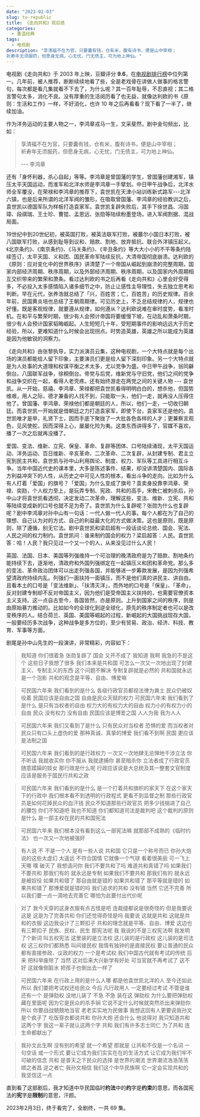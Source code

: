 ```yaml
---
date: "2023-02-03"
slug: to-republic
title: 《走向共和》观后感
categories:
  - 重温经典
tags:
  - 电视剧
description: "享清福不在为官，只要囊有钱，仓有米，腹有诗书，便是山中宰相；  
祈寿年无须服药，但愿身无病，心无忧，门无债主，可为地上神仙。"
---
```


<!--主要提及李鸿章、袁世凯、孙中山-->

电视剧《走向共和》于 2003 年上映，豆瓣评分 **9.6**，在[电视剧排行榜](https://www.douban.com/doulist/585287/)中位列第一。几年前，被人推荐，断断续续地看了些，全是老戏骨在讲做人做事的格言警句，每次都是看几集就看不下去了，为什么呢？其一百年耻辱，不忍直视；其二格言警句太多，消化不良。没有厚重的生活阅历看了也无益，就像达利欧的书《原则：生活和工作》一样，不好消化，也许 10 年之后再看看？现下看了一半了，继续加油。

作为洋务运动的主要人物之一，李鸿章戎马一生，文采斐然，剧中金句频出，比如：

> 享清福不在为官，只要囊有钱，仓有米，腹有诗书，便是山中宰相；  
祈寿年无须服药，但愿身无病，心无忧，门无债主，可为地上神仙。  
>
> --- 李鸿章

还有「身怀利器，杀心自起」等等。李鸿章是曾国藩的学生，曾国藩创建湘军，镇压太平天国运动，而淮军和北洋水师是李鸿章一手擘划。中日甲午战争后，北洋水师全军覆没，在荣禄和李鸿章的推荐下，袁世凯在天津小站训练新式路军---北洋六镇，也是后来所谓的北洋军阀的雏形，在吸取曾国藩、李鸿章的经验教训之后，袁世凯以德国军队为样板打造袁家军。袁世凯复辟失败后，其手下徐世昌、冯国璋、段祺瑞、王士珍、曹锟、孟恩远、张勋等陆续粉墨登场，进入军阀割据、混战局面。

19世纪中到20世纪初，被英国打败，被英法联军打败，被蕞尔小国日本打败，被八国联军打败，从感到耻辱到议和、赔款、割地、放弃抵抗、联合外洋镇压起义。《北京条约》、《南京条约》、《马关条约》、《辛丑条约》等大大小小的不平等条约陆续签订，太平天国、义和团、国民革命军陆续反抗，大清帝国彻底崩溃。达利欧的《原则：应对变化中的世界秩序》讲清楚了一个帝国从崛起到崩溃的完整周期，国家内部经济周期、秩序周期，以及外部经济周期、秩序周期，以及国家内外周期相互交织带来的繁荣和萧条。看过达利欧的书之后再看《走向共和》心里会好受得多，不必投入太多感情陷入诸多细节之中，防止让感性主导理性，失去独立思考和判断。早在元代，张养浩就总结了「兴，百姓苦；亡，百姓苦」的历史规律。百余年前，民国黄炎培也总结了王朝周期律。可见历史上，不乏总结规律的人，规律也好懂。既是客观规律，就要遵从规律，如何遵从？达利欧说难在审时度势，看准时机。在和平与繁荣时期，很少有人会预计帝国将要缓慢下坡，在动乱和萧条时期，很少有人会预计国家韬晦崛起。人生短短几十年，受短期事件的影响远远大于历史经验，所以，更难知道什么时候会出现拐点。时势造英雄，英雄之所以能成为英雄是因为他敏锐的洞察力。

《走向共和》由张黎执导，实力派演员云集，这种电视剧，一个大特点就是每个出场的演员都能给人留下印象，主要演员们更是给人留下深刻印象。另一个大特点就是为人处事的大道理和权谋平衡之术太多，尤以党争为盛。中日甲午战争，翁同龢倒台。八国联军战争，徐桐倒台。帝党与后党，维新党与守旧党，他们之间的党争和战争交织在一起，看得人老壳疼。还有始终游走在两党之间的关键人物 --- 袁世凯。从一开始，慈禧、李鸿章、荣禄都把袁世凯看得明明白白的，想杀他，但国势维艰，用人之际，德才兼备的人找不到，只能取一头，他们一走，就再没人压得住他了。曾国藩、李鸿章、荣禄他们都是朝廷的人，所以，他们一走，一切收归朝廷。而袁世凯一开始就是借朝廷之力打造袁家军，即使下台，袁家军还是他的。袁世凯唯才是举，礼贤下士，因而手底下聚拢了一大批各色各样的人才；更兼察言观色，见风使舵，因而深得上心，屡屡化险为夷。这类东西讲得多了，官媒不喜欢，播了一次之后就再没播了。

爱国、变法、维新、立宪、保皇、革命、复辟等团体、口号陆续涌现，太平天国运动、洋务运动、百日维新、辛亥革命、二次革命、二次复辟，从封建专制、君主立宪到民主共和，袁世凯与孙中山利用舆论、制度、权力、军队等工具进行相互斗争。当年中国近代史的课本里，大多是陈述事件、结果，却没讲清楚国内、国际各方利益冲突下的人性，从历史之中可见人性的根本，看出斗争的走向。比如为什么有人打着「爱国」的旗号？「爱国」为什么变成了旗号？袁卖身投靠李鸿章、荣禄、奕劻，个人权力至上，是玩弄专制、宪政、共和的高手，宋教仁被刺杀后，孙中山才将袁世凯看透彻，决定发动二次革命，理解这些，变法、维新、立宪、共和等陆续变成新的口号也就不足为奇了。袁世凯为什么复辟呢？张勋为什么也复辟呢？剧中李鸿章对孙中山有一句话：一代人做一代人的事。每个人都在为了自己的理想、自己认为对的方式、自己的利益最大化的方式做决策。这也是原则，既是原则，除了遵循，别无它法。剧中袁世凯和梁启超有一段话谈论总统、国会、宪法、人民之间的权力制约。袁世凯问：谁来制约国会的权力？梁启超答：人民。袁世凯答：哈！人民？我只见过一个又一个的人，从来没见过什么人民！

英国、法国、日本、美国等列强维持一个可治理的晚清政府是为了赔款、割地条约能持续下去，逐渐地，清政府和外国列强绑定在一起镇压义和团和革命党。那么多的变法、革命政治团体可以出走列强各国，并能够进一步筹款发展，是因为列强希望清政府持续内乱。列强们一面扶持一面镇压，而不是他们真的讲民主、讲自由。且看本土的口号是「变法维新」、「扶清灭洋」，而外地的口号是「保皇」、「革命」，反对封建专制却不反对帝国主义，因为他们是受帝国主义扶持的，也需要官僚资本主义支持。这一点自古至今，各国皆然，亦是原则。上升到国家之间的秩序，则是由原始暴力推动的。比如如今的全球化到逆全球化，原先的秩序制定者也可以是改变秩序的人。结合荷兰、英国、美国等崛起的过程，新崛起的大国挑战现存大国，一般要经历多次战争，这种战争是多方位的，至少有贸易、政治、经济、科技、教育、军事等方面。

剧尾是孙中山先生的一段演讲，非常精彩，内容如下：

> 我知道 你们很着急 张勋复辟了 国会 又开不成了 我知道 我啊 我急的不是这个 这些日子我想了很多 我们本来是共和国 可怎么一次又一次地出现了封建主义、专制主义的东西 这个问题不解决 专制复辟就是必然的 共和国就永远是一个泡影 共和的观念是平等、自由、博爱嘛   

>可民国六年来 我们看到的是什么 各级行政官员都视法律为粪土 民众仍被奴役着 民国应该是自由之国 自由是民众天赋的权力 可民国六年来 我们看到了是什么 是只有当权者的自由 权力大的有权力大的自由 权力小的有权力小的自由 民众 没有权力 没有自由 民国应该是博爱之国 人人为我 我为人人    

>可民国六年来 我们又看到了是什么 只有民众对当权者 恐惧的爱 而当权者对民众只有口头上虚伪的爱 那种真诚、真挚的博爱 我们看不到啊 民国 更应该是法制之国 

>可民国六年来 我们看到的是行政权力 一次又一次地肆无忌惮地干涉立法 你不听话 我就收买你 你不服从 我就逮捕你 甚至暗杀你 立法者成了行政官员随意蹂躏的妓女 那行政是什么呢 行政应该说是大总统及其一整套文官制度 应该是服务于国民行共和之政   

>可民国六年来 我们看到的是什么 是一个打着共和旗帜的家天下 在这个家天下的行政中 我们根本看不到透明的行政程式 更看不到监督之制 那些行政官员是如何花掉民众的血汗钱 民众不知道那些行政官员 把多少钱揣进了自己的腰包 你们不知道吧 我也不知道 你们都知道司法是裁判吧 这个裁判的原则是什么 是一部主权在民的共和国宪法   

>可民国六年来 我们根本没有看到这么一部宪法嘛 就那部不成熟的《临时约法》 也一次又一次地被强奸 

>有人说 不 不是一个人 是有一些人说 共和国 它只是一个称号而已 你孙大炮说的这些太虚幻 太遥远 不符合国情 它就像一个气球 看着很美丽 可一飞上天哪 噗 破灭了 我想请问你 我们不要共和了吗 难道共和真错了吗 如果我们不要共和 那我们有的 就永远是专制 
如果我们不要共和 那我们有的 就永远是被奴役 
如果共和错了 那自由就是错的 
如果共和错了 那平等就是错的 
如果共和错了 那博爱就是错的吗 
我们追求的共和 没有错 
当然 它还不完善 所以我们要一点一滴地去完善它 哪怕为此要付出代价呢 

>对了 我今天穿的这身衣服有点古怪是吧 
连裁缝都说是很奇怪的 但是我要说这是 这是为了完善共和 你们还觉得奇怪是吗 我要说 这就是共和
这就是共和的衣服 这边我设计了三颗扣子 共和的理念就是平等、自由、博爱 
这边也有三颗扣子 民族、民权、民生 
那宪法呢 我 我说的不是三权宪法啊 
我发明了个新词 叫五权宪法 
这里装的是立法权 
这儿装的是行政权 
这儿装的是司法权 
这三权你们都熟悉 叫间接民权 
我情有独钟的是直接民权 
要让普通的民众都有直接参政、议政的权力 
一个是考试权 我们中国古代就有考试的传统 
后来 把科举废除了 当然 这对后来大兴新学有好处 
可当官就不再考试了 这不好 这就像倒脏水 把孩子也倒出去一样了 

>可民国六年来 在行政上用的是什么人哪 都是他袁世凯北洋的人 至今还如此 
所以 我们要把考试权还给民众 今后 凡行政用人 一定要经过考试 不管是谁 
还有一个 是弹劾权 没地儿装了 不急 不急 装在这 弹劾权 
为什么要把弹劾权藏在里面呢 因为它是民众的杀手锏 
它说不定什么时候就突然杀出来弹劾你 所以 你要战战兢兢地当官 老老实实地为民做事
我想这回有人更要说我孙文是个疯子了 吃饭穿衣都说共和 你孙大炮 还会什么 他说得对 我只知道共和这两个字
我这一辈子就认这两个字 共和 我们有许多志士同仁 为了共和 连生命都献出了


> 我孙文此生啊 没有别的希望 就一个希望 那就是 让共和不仅是一个名词 一句空话 或一个形式  要让它成为我们实实在在的生活方式 让它成为我们牢不可破的信念 共和 是普天之下民众的选择 是世界的潮流 世界潮流浩浩荡荡 顺之者昌 逆之者亡 我孙文相信 我们这个中华民族啊 它一定会实现共和的 我坚信这一点

直到看了这部剧后，我才知道中华民国临时**约法**中的**约**字是**约束**的意思，而各国宪法的**宪**字是**限制**的意思，汗颜。

2023年2月3日，终于看完了，全剧终，一共 69 集。
